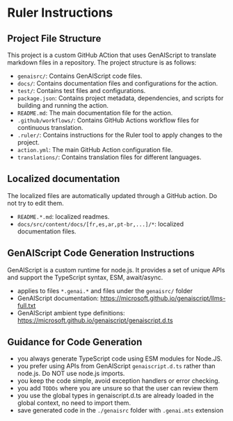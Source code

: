 # Ruler Instructions

## Project File Structure

This project is a custom GitHub ACtion that uses GenAIScript to translate markdown files in a repository. The project structure is as follows:

- `genaisrc/`: Contains GenAIScript code files.
- `docs/`: Contains documentation files and configurations for the action.
- `test/`: Contains test files and configurations.
- `package.json`: Contains project metadata, dependencies, and scripts for building and running the action.
- `README.md`: The main documentation file for the action.
- `.github/workflows/`: Contains GitHub Actions workflow files for continuous translation.
- `.ruler/`: Contains instructions for the Ruler tool to apply changes to the project.
- `action.yml`: The main GitHub Action configuration file.
- `translations/`: Contains translation files for different languages.

## Localized documentation

The localized files are automatically updated through a GitHub action. Do not try to edit them.

- `README.*.md`: localized readmes.
- `docs/src/content/docs/[fr,es,ar,pt-br,...]/*`: localized documentation files.

## GenAIScript Code Generation Instructions

GenAIScript is a custom runtime for node.js. It provides a set of unique APIs and support the TypeScript syntax, ESM, await/async.

- applies to files `*.genai.*` and files under the `genaisrc/` folder
- GenAIScript documentation: https://microsoft.github.io/genaiscript/llms-full.txt
- GenAIScript ambient type definitions: https://microsoft.github.io/genaiscript/genaiscript.d.ts

## Guidance for Code Generation

- you always generate TypeScript code using ESM modules for Node.JS.
- you prefer using APIs from GenAIScript `genaiscript.d.ts` rather than node.js. Do NOT use node.js imports.
- you keep the code simple, avoid exception handlers or error checking.
- you add `TODOs` where you are unsure so that the user can review them
- you use the global types in genaiscript.d.ts are already loaded in the global context, no need to import them.
- save generated code in the `./genaisrc` folder with `.genai.mts` extension
